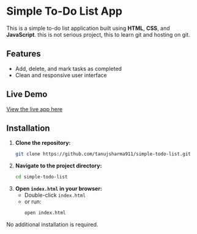 # Simple To-Do List App

This is a simple to-do list application built using **HTML**, **CSS**, and **JavaScript**.
this is not serious project, this to learn git and hosting on git.

## Features

- Add, delete, and mark tasks as completed
- Clean and responsive user interface

## Live Demo

[View the live app here](https://tanujsharma911.github.io/To-do-app/)

## Installation

1. **Clone the repository:**
    ```bash
    git clone https://github.com/tanujsharma911/simple-todo-list.git
    ```
2. **Navigate to the project directory:**
    ```bash
    cd simple-todo-list
    ```
3. **Open `index.html` in your browser:**
    - Double-click `index.html`
    - or run:
      ```bash
      open index.html
      ```

No additional installation is required.
